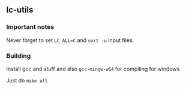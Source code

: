 ## lc-utils

### Important notes

Never forget to set `LC_ALL=C` and `sort -u` input files.


### Building

Install gcc and stuff and also `gcc-mingw-w64` for compiling for windows

Just do `make all`

